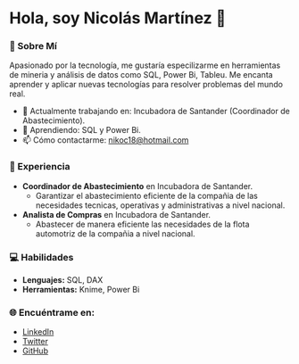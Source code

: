 # Hola, soy Nicolás Martínez 🚀

### 🌟 Sobre Mí

Apasionado por la tecnología, me gustaría especilizarme en herramientas de mineria y análisis de datos como SQL, Power Bi, Tableu. Me encanta aprender y aplicar nuevas tecnologías para resolver problemas del mundo real.

- 🔭 Actualmente trabajando en: Incubadora de Santander (Coordinador de Abastecimiento).
- 🌱 Aprendiendo: SQL y Power Bi.
- 📫 Cómo contactarme: nikoc18@hotmail.com

### 💼 Experiencia

- **Coordinador de Abastecimiento** en Incubadora de Santander.
  - Garantizar el abastecimiento eficiente de la compañia de las necesidades tecnicas, operativas y administrativas a nivel nacional.
- **Analista de Compras** en Incubadora de Santander.
  - Abastecer de manera eficiente las necesidades de la flota automotriz de la compañia a nivel nacional.

### 💻 Habilidades

- **Lenguajes:** SQL, DAX
- **Herramientas:** Knime, Power Bi

### 🌐 Encuéntrame en:

- [LinkedIn](https://linkedin.com/in/tu-usuario)
- [Twitter](https://twitter.com/tu-usuario)
- [GitHub](https://github.com/tu-usuario)
